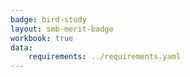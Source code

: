 ```yaml
---
badge: bird-study
layout: smb-merit-badge
workbook: true
data:
    requirements: ../requirements.yaml
---
```

